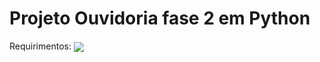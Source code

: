 # Projeto Ouvidoria fase 2 em Python

Requirimentos:
<img src=".../.../imagens/Ouvidoriav2-python.png" align="center">